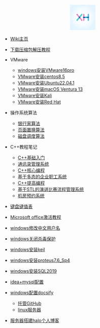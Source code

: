 <div align="center">
<a href="https://wiki.xhcheats.cn/#/">
<img src=xh1.jpg />
</div>


* [Wiki主页](README.md)

* [下载压缩包解压教程](qita/jieya.md)



* VMware
  * [windows安装VMware16pro](VMware/VMware.md)
  * [VMware安装centos8.5](VMware/centos.md)
  * [VMware安装Ubuntu22.04.1](VMware/Ubuntu.md)
  * [VMware安装macOS Ventura 13](VMware/Ventura13.md)
  * [VMware安装Kali](VMware/kali.md)
  * [VMware安装Red Hat](<VMware/red hat.md>)

* 操作系统算法
  * [银行家算法](algorithm/banker.md)
  * [页面置换算法](algorithm/pagedisplace.md)
  * [磁盘调度算法](algorithm/Disk_scheduling.md)

* C++教程笔记
  * [C++基础入门](CPP/一/C++基础入门.md)
  * [通讯录管理系统](CPP/二/通讯录管理系统.md)
  * [C++核心编程](CPP/三/C++核心编程.md)
  * [基于多态的企业职工系统](CPP/四/职工管理系统.md)
  * [C++提高编程](CPP/五/C++提高编程.md)
  * [基于STL的演讲比赛流程管理系统](CPP/六/演讲比赛.md)
  * [机房预约系统](CPP/七/机房预约系统.md)

* [键盘键值表](qita/jianpankey.md)
* [Microsoft office激活教程](qita/office.md)
* [windows修改中文用户名](qita/yonghuming.md)
* [windows关闭杀毒保护](qita/guanshadu.md)
* [windows安装keil](qita/keil.md)
* [windows安装proteus7.6\_Sp4](qita/proteus.md)
* [windows安装SQL2019](qita/sql.md)
* [idea+mysql配置](qita/idea.md)

* [windows配置docsify](qita/docsify.md)
  * [托管GitHub](qita/docsify1.md)
  * [linux服务器](qita/docsify2.md)
* [服务器搭建halo个人博客](qita/halo.md)




